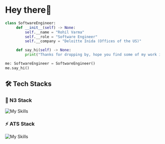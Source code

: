 <h1 align="left">Hey there👋 </h1>

```python
class SoftwareEngineer:
     def __init__(self) -> None:
         self.__name = "Rohil Varma"
         self.__role = "Software Engineer"
         self.__company = "Deloitte Inida (Offices of the US)"

     def say_hi(self) -> None:
         print("Thanks for dropping by, hope you find some of my work interesting.")

me: SoftwareEngineer = SoftwareEngineer()
me.say_hi()
```

## 🛠️ Tech Stacks

### 🚀 N3 Stack
![My Skills](https://go-skill-icons.vercel.app/api/icons?i=next,authjs,neon)

### ⚡ ATS Stack
![My Skills](https://go-skill-icons.vercel.app/api/icons?i=angular,tailwind,supabase)

